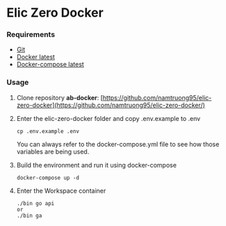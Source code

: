 # Elic Zero Docker

### Requirements

- [Git](https://git-scm.com/downloads)
- [Docker latest](https://www.docker.com/)
- [Docker-compose latest](https://docs.docker.com/compose/)

### Usage

1.  Clone repository **ab-docker**:
   [https://github.com/namtruong95/elic-zero-docker](https://github.com/namtruong95/elic-zero-docker/)

2. Enter the elic-zero-docker folder and copy .env.example to .env
    ```
    cp .env.example .env
    ```
    You can always refer to the docker-compose.yml file to see how those variables are being used.

3.  Build the environment and run it using docker-compose
    ```
    docker-compose up -d
    ```

4.  Enter the Workspace container
    ```
    ./bin go api
    or
    ./bin ga
    ```

